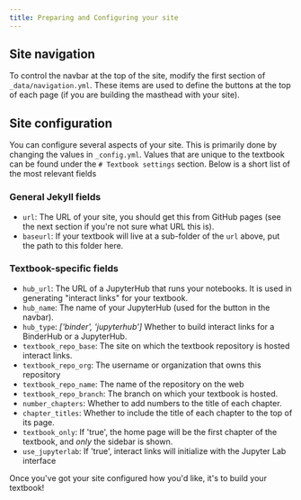 ```yaml
---
title: Preparing and Configuring your site
---
```


## Site navigation

To control the navbar at the top of the site, modify the first section
of `_data/navigation.yml`. These items are used to define the buttons
at the top of each page (if you are building the masthead with your site).

## Site configuration

You can configure several aspects of your site. This is primarily done
by changing the values in `_config.yml`. Values that are unique to the
textbook can be found under the `# Textbook settings` section. Below
is a short list of the most relevant fields

### General Jekyll fields
* `url`: The URL of your site, you should get this from GitHub pages (see
  the next section if you're not sure what URL this is).
* `baseurl`: If your textbook will live at a sub-folder of the `url` above, put
  the path to this folder here.

### Textbook-specific fields
* `hub_url`: The URL of a JupyterHub that runs your notebooks. It is used
  in generating "interact links" for your textbook.
* `hub_name`: The name of your JupyterHub (used for the button in the navbar).
* `hub_type`: *['binder', 'jupyterhub']*  Whether to build interact links for a BinderHub or a JupyterHub.
* `textbook_repo_base`: The site on which the textbook repository is hosted
  interact links.
* `textbook_repo_org`: The username or organization that owns this repository
* `textbook_repo_name`: The name of the repository on the web
* `textbook_repo_branch`: The branch on which your textbook is hosted.
* `number_chapters`: Whether to add numbers to the title of each chapter.
* `chapter_titles`: Whether to include the title of each chapter to the top of its page.
* `textbook_only`: If 'true', the home page will be the first chapter of the textbook,
  and *only* the sidebar is shown.
* `use_jupyterlab`: If 'true', interact links will initialize with the Jupyter Lab interface

Once you've got your site configured how you'd like, it's to build your textbook!

